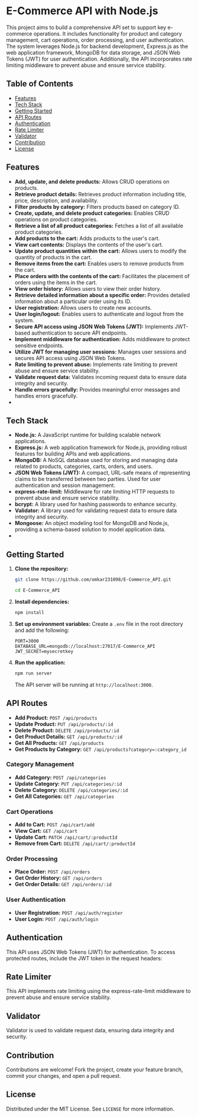 # E-Commerce API with Node.js

This project aims to build a comprehensive API set to support key e-commerce operations. It includes functionality for product and category management, cart operations, order processing, and user authentication. The system leverages Node.js for backend development, Express.js as the web application framework, MongoDB for data storage, and JSON Web Tokens (JWT) for user authentication. Additionally, the API incorporates rate limiting middleware to prevent abuse and ensure service stability.

## Table of Contents

- [Features](#features)
- [Tech Stack](#tech-stack)
- [Getting Started](#getting-started)
- [API Routes](#api-routes)
- [Authentication](#authentication)
- [Rate Limiter](#rate-limiter)
- [Validator](#validator)
- [Contribution](#contribution)
- [License](#license)


## Features

- **Add, update, and delete products:** Allows CRUD operations on products.
- **Retrieve product details:** Retrieves product information including title, price, description, and availability.
- **Filter products by category:** Filters products based on category ID.
- **Create, update, and delete product categories:** Enables CRUD operations on product categories.
- **Retrieve a list of all product categories:** Fetches a list of all available product categories.
- **Add products to the cart:** Adds products to the user's cart.
- **View cart contents:** Displays the contents of the user's cart.
- **Update product quantities within the cart:** Allows users to modify the quantity of products in the cart.
- **Remove items from the cart:** Enables users to remove products from the cart.
- **Place orders with the contents of the cart:** Facilitates the placement of orders using the items in the cart.
- **View order history:** Allows users to view their order history.
- **Retrieve detailed information about a specific order:** Provides detailed information about a particular order using its ID.
- **User registration:** Allows users to create new accounts.
- **User login/logout:** Enables users to authenticate and logout from the system.
- **Secure API access using JSON Web Tokens (JWT):** Implements JWT-based authentication to secure API endpoints.
- **Implement middleware for authentication:** Adds middleware to protect sensitive endpoints.
- **Utilize JWT for managing user sessions:** Manages user sessions and secures API access using JSON Web Tokens.
- **Rate limiting to prevent abuse:** Implements rate limiting to prevent abuse and ensure service stability.
- **Validate request data:** Validates incoming request data to ensure data integrity and security.
- **Handle errors gracefully:** Provides meaningful error messages and handles errors gracefully.
- 
## Tech Stack


- **Node.js:** A JavaScript runtime for building scalable network applications.
- **Express.js:** A web application framework for Node.js, providing robust features for building APIs and web applications.
- **MongoDB:** A NoSQL database used for storing and managing data related to products, categories, carts, orders, and users.
- **JSON Web Tokens (JWT):** A compact, URL-safe means of representing claims to be transferred between two parties. Used for user authentication and session management.
- **express-rate-limit:** Middleware for rate limiting HTTP requests to prevent abuse and ensure service stability.
- **bcrypt:** A library used for hashing passwords to enhance security.
- **Validator:** A library used for validating request data to ensure data integrity and security.
- **Mongoose:** An object modeling tool for MongoDB and Node.js, providing a schema-based solution to model application data.
- 
## Getting Started

1. **Clone the repository:**
    ```bash
    git clone https://github.com/omkar231098/E-Commerce_API.git
   
    ```
   ```bash
   cd E-Commerce_API
    ```
2. **Install dependencies:**
    ```bash
    npm install
    ```

3. **Set up environment variables:**
    Create a `.env` file in the root directory and add the following:
    ```env
    PORT=3000
    DATABASE_URL=mongodb://localhost:27017/E-Commerce_API
    JWT_SECRET=mysecretkey
    ```

4. **Run the application:**
    ```bash
    npm run server
    ```
    The API server will be running at `http://localhost:3000`.

## API Routes


- **Add Product:** `POST /api/products`
- **Update Product:** `PUT /api/products/:id`
- **Delete Product:** `DELETE /api/products/:id`
- **Get Product Details:** `GET /api/products/:id`
- **Get All Products:** `GET /api/products`
- **Get Products by Category:** `GET /api/products?category=:category_id`

### Category Management

- **Add Category:** `POST /api/categories`
- **Update Category:** `PUT /api/categories/:id`
- **Delete Category:** `DELETE /api/categories/:id`
- **Get All Categories:** `GET /api/categories`

### Cart Operations

- **Add to Cart:** `POST /api/cart/add`
- **View Cart:** `GET /api/cart`
- **Update Cart:** `PATCH /api/cart/:productId`
- **Remove from Cart:** `DELETE /api/cart/:productId`

### Order Processing

- **Place Order:** `POST /api/orders`
- **Get Order History:** `GET /api/orders`
- **Get Order Details:** `GET /api/orders/:id`

### User Authentication

- **User Registration:** `POST /api/auth/register`
- **User Login:** `POST /api/auth/login`


## Authentication

This API uses JSON Web Tokens (JWT) for authentication. To access protected routes, include the JWT token in the request headers:


## Rate Limiter

This API implements rate limiting using the express-rate-limit middleware to prevent abuse and ensure service stability.

## Validator

Validator is used to validate request data, ensuring data integrity and security.

## Contribution

Contributions are welcome! Fork the project, create your feature branch, commit your changes, and open a pull request.

## License

Distributed under the MIT License. See `LICENSE` for more information.
